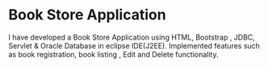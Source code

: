 # Book Store Application
I have developed a Book Store Application using HTML, Bootstrap , JDBC, Servlet &amp; Oracle Database in eclipse IDE(J2EE). Implemented features such as book registration, book listing , Edit and Delete functionality.
